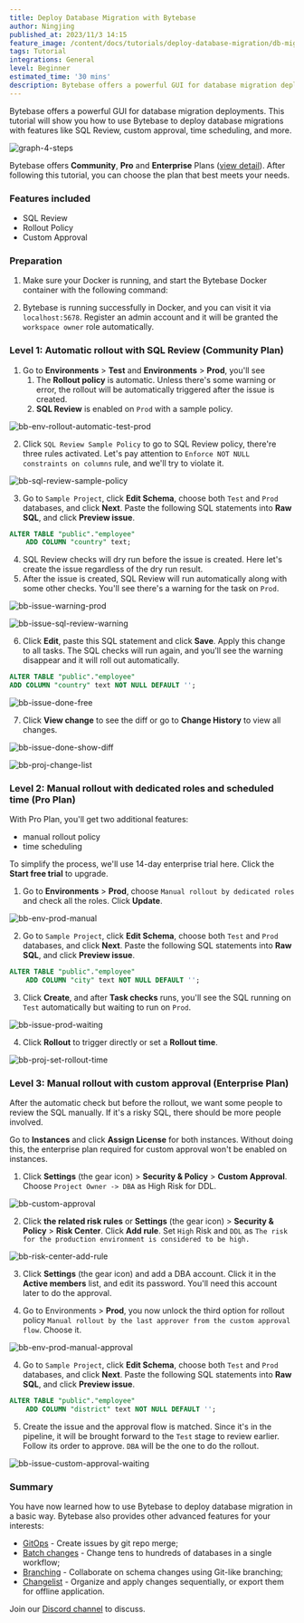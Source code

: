```yaml
---
title: Deploy Database Migration with Bytebase
author: Ningjing
published_at: 2023/11/3 14:15
feature_image: /content/docs/tutorials/deploy-database-migration/db-migration-banner.webp
tags: Tutorial
integrations: General
level: Beginner
estimated_time: '30 mins'
description: Bytebase offers a powerful GUI for database migration deployments. This tutorial will show you how to use Bytebase to deploy database migrations with features like SQL Review, custom approval, time scheduling, and more.
---
```


Bytebase offers a powerful GUI for database migration deployments. This tutorial will show you how to use Bytebase to deploy database migrations with features like SQL Review, custom approval, time scheduling, and more.

![graph-4-steps](/content/docs/tutorials/deploy-database-migration/graph-4-steps.webp)

Bytebase offers **Community**, **Pro** and **Enterprise** Plans ([view detail](/pricing)). After following this tutorial, you can choose the plan that best meets your needs.

### Features included
- SQL Review
- Rollout Policy
- Custom Approval

### Preparation

1. Make sure your Docker is running, and start the Bytebase Docker container with the following command:

   <IncludeBlock url="/docs/get-started/install/terminal-docker-run"></IncludeBlock>

2. Bytebase is running successfully in Docker, and you can visit it via `localhost:5678`. Register an admin account and it will be granted the `workspace owner` role automatically.

### Level 1: Automatic rollout with SQL Review (Community Plan)
1. Go to **Environments** > **Test** and **Environments** > **Prod**, you'll see 
   1. The **Rollout policy** is automatic. Unless there's some warning or error, the rollout will be automatically triggered after the issue is created.
   2. **SQL Review** is enabled on `Prod` with a sample policy.

![bb-env-rollout-automatic-test-prod](/content/docs/tutorials/deploy-database-migration/bb-env-rollout-automatic-test-prod.webp)

2. Click `SQL Review Sample Policy` to go to SQL Review policy, there're three rules activated. Let's pay attention to `Enforce NOT NULL constraints on columns` rule, and we'll try to violate it.

![bb-sql-review-sample-policy](/content/docs/tutorials/deploy-database-migration/bb-sql-review-sample-policy.webp)

3. Go to `Sample Project`, click **Edit Schema**, choose both `Test` and `Prod` databases, and click **Next**. Paste the following SQL statements into **Raw SQL**, and click **Preview issue**.

```sql
ALTER TABLE "public"."employee"
    ADD COLUMN "country" text;
```
4. SQL Review checks will dry run before the issue is created. Here let's create the issue regardless of the dry run result.
5. After the issue is created, SQL Review will run automatically along with some other checks. You'll see there's a warning for the task on `Prod`.

![bb-issue-warning-prod](/content/docs/tutorials/deploy-database-migration/bb-issue-warning-prod.webp)

![bb-issue-sql-review-warning](/content/docs/tutorials/deploy-database-migration/bb-issue-sql-review-warning.webp)

6. Click **Edit**, paste this SQL statement and click **Save**. Apply this change to all tasks. The SQL checks will run again, and you'll see the warning disappear and it will roll out automatically.

```sql
ALTER TABLE "public"."employee"
ADD COLUMN "country" text NOT NULL DEFAULT '';
```

![bb-issue-done-free](/content/docs/tutorials/deploy-database-migration/bb-issue-done-free.webp)

7. Click **View change** to see the diff or go to **Change History** to view all changes.

![bb-issue-done-show-diff](/content/docs/tutorials/deploy-database-migration/bb-issue-done-show-diff.webp)

![bb-proj-change-list](/content/docs/tutorials/deploy-database-migration/bb-proj-change-list.webp)

### Level 2: Manual rollout with dedicated roles and scheduled time (Pro Plan)
With Pro Plan, you'll get two additional features:
 - manual rollout policy
 - time scheduling

To simplify the process, we'll use 14-day enterprise trial here. Click the **Start free trial** to upgrade.

1. Go to **Environments** > **Prod**, choose `Manual rollout by dedicated roles` and check all the roles. Click **Update**.

![bb-env-prod-manual](/content/docs/tutorials/deploy-database-migration/bb-env-prod-manual.webp)

2. Go to `Sample Project`, click **Edit Schema**, choose both `Test` and `Prod` databases, and click **Next**. Paste the following SQL statements into **Raw SQL**, and click **Preview issue**.

```sql
ALTER TABLE "public"."employee"
    ADD COLUMN "city" text NOT NULL DEFAULT '';
```
3. Click **Create**, and after **Task checks** runs, you'll see the SQL running on `Test` automatically but waiting to run on `Prod`.
   
![bb-issue-prod-waiting](/content/docs/tutorials/deploy-database-migration/bb-issue-prod-waiting.webp)

4. Click **Rollout** to trigger directly or set a **Rollout time**.

![bb-proj-set-rollout-time](/content/docs/tutorials/deploy-database-migration/bb-proj-set-rollout-time.webp)

### Level 3: Manual rollout with custom approval (Enterprise Plan)
After the automatic check but before the rollout, we want some people to review the SQL manually. If it's a risky SQL, there should be more people involved.

Go to **Instances** and click **Assign License** for both instances. Without doing this, the enterprise plan required for custom approval won't be enabled on instances.

1. Click **Settings** (the gear icon) > **Security & Policy** > **Custom Approval**. Choose `Project Owner -> DBA` as High Risk for DDL.

![bb-custom-approval](/content/docs/tutorials/deploy-database-migration/bb-custom-approval.webp)

2. Click **the related risk rules** or **Settings** (the gear icon) > **Security & Policy** > **Risk Center**. Click **Add rule**. Set `High` Risk and `DDL` as `The risk for the production environment is considered to be high.`

![bb-risk-center-add-rule](/content/docs/tutorials/deploy-database-migration/bb-risk-center-add-rule.webp)

3. Click **Settings** (the gear icon) and add a DBA account. Click it in the **Active members** list, and edit its password. You'll need this account later to do the approval.

4. Go to Environments > **Prod**, you now unlock the third option for rollout policy `Manual rollout by the last approver from the custom approval flow`. Choose it.

![bb-env-prod-manual-approval](/content/docs/tutorials/deploy-database-migration/bb-env-prod-manual-approval.webp)

4. Go to `Sample Project`, click **Edit Schema**, choose both `Test` and `Prod` databases, and click **Next**. Paste the following SQL statements into **Raw SQL**, and click **Preview issue**.

```sql
ALTER TABLE "public"."employee"
    ADD COLUMN "district" text NOT NULL DEFAULT '';
```

5. Create the issue and the approval flow is matched. Since it's in the pipeline, it will be brought forward to the `Test` stage to review earlier. Follow its order to approve. `DBA` will be the one to do the rollout.

![bb-issue-custom-approval-waiting](/content/docs/tutorials/deploy-database-migration/bb-issue-custom-approval-waiting.webp)

### Summary
You have now learned how to use Bytebase to deploy database migration in a basic way. Bytebase also provides other advanced features for your interests:
- [GitOps](docs/vcs-integration/overview/) - Create issues by git repo merge; 
- [Batch changes](/docs/change-database/batch-change/) - Change tens to hundreds of databases in a single workflow;
- [Branching](/docs/branching/) - Collaborate on schema changes using Git-like branching;
- [Changelist](/docs/changelist/) - Organize and apply changes sequentially, or export them for offline application.

Join our [Discord channel](https://discord.com/invite/huyw7gRsyA) to discuss.